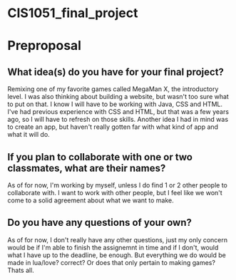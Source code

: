 # CIS1051_final_project
# Preproposal

## What idea(s) do you have for your final project?

Remixing one of my favorite games called MegaMan X, the introductory level. 
I was also thinking about building a website, but wasn't too sure what to put on that. I know I will have to be working with Java, CSS and HTML. I've had previous experience with CSS and HTML, but that was a few years ago, so I will have to refresh on those skills. 
Another idea I had in mind was to create an app, but haven't really gotten far with what kind of app and what it will do. 

## If you plan to collaborate with one or two classmates, what are their names?

As of for now, I'm working by myself, unless I do find 1 or 2 other people to collaborate with. I want to work with other people, but I feel like we won't come to a solid agreement about what we want to make. 

## Do you have any questions of your own?

As of for now, I don't really have any other questions, just my only concern would be if I'm able to finish the assignemnt in time and if I don't, would what I have up to the deadline, be enough. 
But everything we do would be made in lua/love? correct? Or does that only pertain to making games?
Thats all. 
